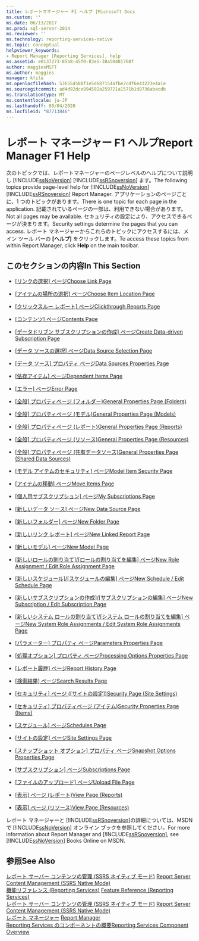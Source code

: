```yaml
---
title: レポートマネージャー F1 ヘルプ |Microsoft Docs
ms.custom: ''
ms.date: 06/13/2017
ms.prod: sql-server-2014
ms.reviewer: ''
ms.technology: reporting-services-native
ms.topic: conceptual
helpviewer_keywords:
- Report Manager [Reporting Services], help
ms.assetid: e0137273-85b8-45f0-83e5-38a50481768f
author: maggiesMSFT
ms.author: maggies
manager: kfile
ms.openlocfilehash: 536554588f1e5d687154afbe7cdf6e43223e4a1e
ms.sourcegitcommit: ad4d92dce894592a259721a1571b1d8736abacdb
ms.translationtype: MT
ms.contentlocale: ja-JP
ms.lasthandoff: 08/04/2020
ms.locfileid: "87713846"
---
```

# <a name="report-manager-f1-help"></a><span data-ttu-id="44dca-102">レポート マネージャー F1 ヘルプ</span><span class="sxs-lookup"><span data-stu-id="44dca-102">Report Manager F1 Help</span></span>
  <span data-ttu-id="44dca-103">次のトピックでは、レポートマネージャーのページレベルのヘルプについて説明し [!INCLUDE[ssNoVersion](../includes/ssnoversion-md.md)] [!INCLUDE[ssRSnoversion](../includes/ssrsnoversion-md.md)] ます。</span><span class="sxs-lookup"><span data-stu-id="44dca-103">The following topics provide page-level help for [!INCLUDE[ssNoVersion](../includes/ssnoversion-md.md)] [!INCLUDE[ssRSnoversion](../includes/ssrsnoversion-md.md)] Report Manager.</span></span> <span data-ttu-id="44dca-104">アプリケーションのページごとに、1 つのトピックがあります。</span><span class="sxs-lookup"><span data-stu-id="44dca-104">There is one topic for each page in the application.</span></span> <span data-ttu-id="44dca-105">記載されているページの一部は、利用できない場合があります。</span><span class="sxs-lookup"><span data-stu-id="44dca-105">Not all pages may be available.</span></span> <span data-ttu-id="44dca-106">セキュリティの設定により、アクセスできるページが決まります。</span><span class="sxs-lookup"><span data-stu-id="44dca-106">Security settings determine the pages that you can access.</span></span> <span data-ttu-id="44dca-107">レポート マネージャーからこれらのトピックにアクセスするには、メイン ツール バーの **[ヘルプ]** をクリックします。</span><span class="sxs-lookup"><span data-stu-id="44dca-107">To access these topics from within Report Manager, click **Help** on the main toolbar.</span></span>  
  
## <a name="in-this-section"></a><span data-ttu-id="44dca-108">このセクションの内容</span><span class="sxs-lookup"><span data-stu-id="44dca-108">In This Section</span></span>  
  
-   <span data-ttu-id="44dca-109">[[リンクの選択] ページ](../../2014/reporting-services/choose-link-page-report-manager.md)</span><span class="sxs-lookup"><span data-stu-id="44dca-109">[Choose Link Page](../../2014/reporting-services/choose-link-page-report-manager.md)</span></span>  
  
-   <span data-ttu-id="44dca-110">[[アイテムの場所の選択] ページ](../../2014/reporting-services/choose-item-location-page-report-manager.md)</span><span class="sxs-lookup"><span data-stu-id="44dca-110">[Choose Item Location Page](../../2014/reporting-services/choose-item-location-page-report-manager.md)</span></span>  
  
-   <span data-ttu-id="44dca-111">[[クリックスルー レポート] ページ](../../2014/reporting-services/clickthrough-reports-page-report-manager.md)</span><span class="sxs-lookup"><span data-stu-id="44dca-111">[Clickthrough Reports Page](../../2014/reporting-services/clickthrough-reports-page-report-manager.md)</span></span>  
  
-   <span data-ttu-id="44dca-112">[[コンテンツ] ページ](../../2014/reporting-services/contents-page-report-manager.md)</span><span class="sxs-lookup"><span data-stu-id="44dca-112">[Contents Page](../../2014/reporting-services/contents-page-report-manager.md)</span></span>  
  
-   <span data-ttu-id="44dca-113">[[データドリブン サブスクリプションの作成] ページ](../../2014/reporting-services/create-data-driven-subscription-page-report-manager.md)</span><span class="sxs-lookup"><span data-stu-id="44dca-113">[Create Data-driven Subscription Page](../../2014/reporting-services/create-data-driven-subscription-page-report-manager.md)</span></span>  
  
-   <span data-ttu-id="44dca-114">[[データ ソースの選択] ページ](../../2014/reporting-services/data-source-selection-page-report-manager.md)</span><span class="sxs-lookup"><span data-stu-id="44dca-114">[Data Source Selection Page](../../2014/reporting-services/data-source-selection-page-report-manager.md)</span></span>  
  
-   <span data-ttu-id="44dca-115">[[データ ソース] プロパティ ページ](../../2014/reporting-services/data-sources-properties-page-report-manager.md)</span><span class="sxs-lookup"><span data-stu-id="44dca-115">[Data Sources Properties Page](../../2014/reporting-services/data-sources-properties-page-report-manager.md)</span></span>  
  
-   <span data-ttu-id="44dca-116">[[依存アイテム] ページ](../../2014/reporting-services/dependent-items-page-report-manager.md)</span><span class="sxs-lookup"><span data-stu-id="44dca-116">[Dependent Items Page](../../2014/reporting-services/dependent-items-page-report-manager.md)</span></span>  
  
-   <span data-ttu-id="44dca-117">[[エラー] ページ](../../2014/reporting-services/error-page-report-manager.md)</span><span class="sxs-lookup"><span data-stu-id="44dca-117">[Error Page](../../2014/reporting-services/error-page-report-manager.md)</span></span>  
  
-   <span data-ttu-id="44dca-118">[[全般] プロパティページ (フォルダー)](../../2014/reporting-services/general-properties-page-folders-report-manager.md)</span><span class="sxs-lookup"><span data-stu-id="44dca-118">[General Properties Page (Folders)](../../2014/reporting-services/general-properties-page-folders-report-manager.md)</span></span>  
  
-   <span data-ttu-id="44dca-119">[[全般] プロパティページ (モデル)](../../2014/reporting-services/general-properties-page-models-report-manager.md)</span><span class="sxs-lookup"><span data-stu-id="44dca-119">[General Properties Page (Models)](../../2014/reporting-services/general-properties-page-models-report-manager.md)</span></span>  
  
-   <span data-ttu-id="44dca-120">[[全般] プロパティページ (レポート)](../../2014/reporting-services/general-properties-page-reports-report-manager.md)</span><span class="sxs-lookup"><span data-stu-id="44dca-120">[General Properties Page (Reports)](../../2014/reporting-services/general-properties-page-reports-report-manager.md)</span></span>  
  
-   <span data-ttu-id="44dca-121">[[全般] プロパティページ (リソース)](../../2014/reporting-services/general-properties-page-resources-report-manager.md)</span><span class="sxs-lookup"><span data-stu-id="44dca-121">[General Properties Page (Resources)](../../2014/reporting-services/general-properties-page-resources-report-manager.md)</span></span>  
  
-   <span data-ttu-id="44dca-122">[[全般] プロパティページ (共有データソース)](../../2014/reporting-services/general-properties-page-shared-data-sources-report-manager.md)</span><span class="sxs-lookup"><span data-stu-id="44dca-122">[General Properties Page (Shared Data Sources)](../../2014/reporting-services/general-properties-page-shared-data-sources-report-manager.md)</span></span>  
  
-   <span data-ttu-id="44dca-123">[[モデル アイテムのセキュリティ] ページ](../../2014/reporting-services/model-item-security-page-report-manager.md)</span><span class="sxs-lookup"><span data-stu-id="44dca-123">[Model Item Security Page](../../2014/reporting-services/model-item-security-page-report-manager.md)</span></span>  
  
-   <span data-ttu-id="44dca-124">[[アイテムの移動] ページ](../../2014/reporting-services/move-items-page-report-manager.md)</span><span class="sxs-lookup"><span data-stu-id="44dca-124">[Move Items Page](../../2014/reporting-services/move-items-page-report-manager.md)</span></span>  
  
-   <span data-ttu-id="44dca-125">[[個人用サブスクリプション] ページ](../../2014/reporting-services/my-subscriptions-page-report-manager.md)</span><span class="sxs-lookup"><span data-stu-id="44dca-125">[My Subscriptions Page](../../2014/reporting-services/my-subscriptions-page-report-manager.md)</span></span>  
  
-   <span data-ttu-id="44dca-126">[[新しいデータ ソース] ページ](../../2014/reporting-services/new-data-source-page-report-manager.md)</span><span class="sxs-lookup"><span data-stu-id="44dca-126">[New Data Source Page](../../2014/reporting-services/new-data-source-page-report-manager.md)</span></span>  
  
-   <span data-ttu-id="44dca-127">[[新しいフォルダー] ページ](../../2014/reporting-services/new-folder-page-report-manager.md)</span><span class="sxs-lookup"><span data-stu-id="44dca-127">[New Folder Page](../../2014/reporting-services/new-folder-page-report-manager.md)</span></span>  
  
-   <span data-ttu-id="44dca-128">[[新しいリンク レポート] ページ](../../2014/reporting-services/new-linked-report-page-report-manager.md)</span><span class="sxs-lookup"><span data-stu-id="44dca-128">[New Linked Report Page](../../2014/reporting-services/new-linked-report-page-report-manager.md)</span></span>  
  
-   <span data-ttu-id="44dca-129">[[新しいモデル] ページ](../../2014/reporting-services/new-model-page-report-manager.md)</span><span class="sxs-lookup"><span data-stu-id="44dca-129">[New Model Page](../../2014/reporting-services/new-model-page-report-manager.md)</span></span>  
  
-   <span data-ttu-id="44dca-130">[[新しいロールの割り当て]/[ロールの割り当てを編集] ページ](../../2014/reporting-services/new-role-assignment-edit-role-assignment-page-report-manager.md)</span><span class="sxs-lookup"><span data-stu-id="44dca-130">[New Role Assignment / Edit Role Assignment Page](../../2014/reporting-services/new-role-assignment-edit-role-assignment-page-report-manager.md)</span></span>  
  
-   <span data-ttu-id="44dca-131">[[新しいスケジュール]/[スケジュールの編集] ページ](../../2014/reporting-services/new-schedule-edit-schedule-page-report-manager.md)</span><span class="sxs-lookup"><span data-stu-id="44dca-131">[New Schedule / Edit Schedule Page](../../2014/reporting-services/new-schedule-edit-schedule-page-report-manager.md)</span></span>  
  
-   <span data-ttu-id="44dca-132">[[新しいサブスクリプションの作成]/[サブスクリプションの編集] ページ](../../2014/reporting-services/new-subscription-or-edit-subscription-page-report-manager.md)</span><span class="sxs-lookup"><span data-stu-id="44dca-132">[New Subscription / Edit Subscription Page](../../2014/reporting-services/new-subscription-or-edit-subscription-page-report-manager.md)</span></span>  
  
-   <span data-ttu-id="44dca-133">[[新しいシステム ロールの割り当て]/[システム ロールの割り当てを編集] ページ](../../2014/reporting-services/new-system-role-assignments-edit-system-role-assignments-page-report-manager.md)</span><span class="sxs-lookup"><span data-stu-id="44dca-133">[New System Role Assignments / Edit System Role Assignments Page](../../2014/reporting-services/new-system-role-assignments-edit-system-role-assignments-page-report-manager.md)</span></span>  
  
-   <span data-ttu-id="44dca-134">[[パラメーター] プロパティ ページ](../../2014/reporting-services/parameters-properties-page-report-manager.md)</span><span class="sxs-lookup"><span data-stu-id="44dca-134">[Parameters Properties Page](../../2014/reporting-services/parameters-properties-page-report-manager.md)</span></span>  
  
-   <span data-ttu-id="44dca-135">[[処理オプション] プロパティ ページ](../../2014/reporting-services/processing-options-properties-page-report-manager.md)</span><span class="sxs-lookup"><span data-stu-id="44dca-135">[Processing Options Properties Page](../../2014/reporting-services/processing-options-properties-page-report-manager.md)</span></span>  
  
-   <span data-ttu-id="44dca-136">[[レポート履歴] ページ](../../2014/reporting-services/report-history-page-report-manager.md)</span><span class="sxs-lookup"><span data-stu-id="44dca-136">[Report History Page](../../2014/reporting-services/report-history-page-report-manager.md)</span></span>  
  
-   <span data-ttu-id="44dca-137">[[検索結果] ページ](../../2014/reporting-services/search-page-report-manager.md)</span><span class="sxs-lookup"><span data-stu-id="44dca-137">[Search Results Page](../../2014/reporting-services/search-page-report-manager.md)</span></span>  
  
-   <span data-ttu-id="44dca-138">[[セキュリティ] ページ ([サイトの設定])](../../2014/reporting-services/security-page-site-settings-report-manager.md)</span><span class="sxs-lookup"><span data-stu-id="44dca-138">[Security Page (Site Settings)](../../2014/reporting-services/security-page-site-settings-report-manager.md)</span></span>  
  
-   <span data-ttu-id="44dca-139">[[セキュリティ] プロパティページ (アイテム)](../../2014/reporting-services/security-properties-page-items-report-manager.md)</span><span class="sxs-lookup"><span data-stu-id="44dca-139">[Security Properties Page (Items)](../../2014/reporting-services/security-properties-page-items-report-manager.md)</span></span>  
  
-   <span data-ttu-id="44dca-140">[[スケジュール] ページ](../../2014/reporting-services/schedules-page-report-manager.md)</span><span class="sxs-lookup"><span data-stu-id="44dca-140">[Schedules Page](../../2014/reporting-services/schedules-page-report-manager.md)</span></span>  
  
-   <span data-ttu-id="44dca-141">[[サイトの設定] ページ](../../2014/reporting-services/site-settings-page-report-manager.md)</span><span class="sxs-lookup"><span data-stu-id="44dca-141">[Site Settings Page](../../2014/reporting-services/site-settings-page-report-manager.md)</span></span>  
  
-   <span data-ttu-id="44dca-142">[[スナップショット オプション] プロパティ ページ](../../2014/reporting-services/snapshot-options-properties-page-report-manager.md)</span><span class="sxs-lookup"><span data-stu-id="44dca-142">[Snapshot Options Properties Page](../../2014/reporting-services/snapshot-options-properties-page-report-manager.md)</span></span>  
  
-   <span data-ttu-id="44dca-143">[[サブスクリプション] ページ](../../2014/reporting-services/subscriptions-page-report-manager.md)</span><span class="sxs-lookup"><span data-stu-id="44dca-143">[Subscriptions Page](../../2014/reporting-services/subscriptions-page-report-manager.md)</span></span>  
  
-   <span data-ttu-id="44dca-144">[[ファイルのアップロード] ページ](../../2014/reporting-services/upload-file-page-report-manager.md)</span><span class="sxs-lookup"><span data-stu-id="44dca-144">[Upload File Page](../../2014/reporting-services/upload-file-page-report-manager.md)</span></span>  
  
-   <span data-ttu-id="44dca-145">[[表示] ページ (レポート)](../../2014/reporting-services/view-page-reports-report-manager.md)</span><span class="sxs-lookup"><span data-stu-id="44dca-145">[View Page (Reports)](../../2014/reporting-services/view-page-reports-report-manager.md)</span></span>  
  
-   <span data-ttu-id="44dca-146">[[表示] ページ (リソース)](../../2014/reporting-services/view-page-resources-report-manager.md)</span><span class="sxs-lookup"><span data-stu-id="44dca-146">[View Page (Resources)](../../2014/reporting-services/view-page-resources-report-manager.md)</span></span>  
  
 <span data-ttu-id="44dca-147">レポート マネージャーと [!INCLUDE[ssRSnoversion](../includes/ssrsnoversion-md.md)]の詳細については、MSDN で [!INCLUDE[ssNoVersion](../includes/ssnoversion-md.md)] オンライン ブックを参照してください。</span><span class="sxs-lookup"><span data-stu-id="44dca-147">For more information about Report Manager and [!INCLUDE[ssRSnoversion](../includes/ssrsnoversion-md.md)], see [!INCLUDE[ssNoVersion](../includes/ssnoversion-md.md)] Books Online on MSDN.</span></span>  
  
## <a name="see-also"></a><span data-ttu-id="44dca-148">参照</span><span class="sxs-lookup"><span data-stu-id="44dca-148">See Also</span></span>  
 <span data-ttu-id="44dca-149">[レポート サーバー コンテンツの管理 &#40;SSRS ネイティブ モード&#41;](report-server/report-server-content-management-ssrs-native-mode.md) </span><span class="sxs-lookup"><span data-stu-id="44dca-149">[Report Server Content Management &#40;SSRS Native Mode&#41;](report-server/report-server-content-management-ssrs-native-mode.md) </span></span>  
 <span data-ttu-id="44dca-150">[機能リファレンス (Reporting Services)](feature-reference-reporting-services.md) </span><span class="sxs-lookup"><span data-stu-id="44dca-150">[Feature Reference (Reporting Services)](feature-reference-reporting-services.md) </span></span>  
 <span data-ttu-id="44dca-151">[レポート サーバー コンテンツの管理 &#40;SSRS ネイティブ モード&#41;](report-server/report-server-content-management-ssrs-native-mode.md) </span><span class="sxs-lookup"><span data-stu-id="44dca-151">[Report Server Content Management &#40;SSRS Native Mode&#41;](report-server/report-server-content-management-ssrs-native-mode.md) </span></span>  
 <span data-ttu-id="44dca-152">[レポート マネージャー](../../2014/reporting-services/report-manager-ssrs-native-mode.md) </span><span class="sxs-lookup"><span data-stu-id="44dca-152">[Report Manager](../../2014/reporting-services/report-manager-ssrs-native-mode.md) </span></span>  
 [<span data-ttu-id="44dca-153">Reporting Services のコンポーネントの概要</span><span class="sxs-lookup"><span data-stu-id="44dca-153">Reporting Services Component Overview</span></span>](tools/reporting-services-tools.md)  
  
  
